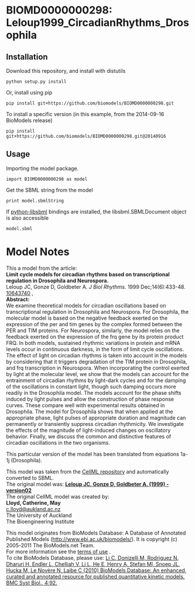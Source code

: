 # BIOMD0000000298: Leloup1999_CircadianRhythms_Drosophila

## Installation

Download this repository, and install with distutils

`python setup.py install`

Or, install using pip

`pip install git+https://github.com/biomodels/BIOMD0000000298.git`

To install a specific version (in this example, from the 2014-09-16 BioModels release)

`pip install git+https://github.com/biomodels/BIOMD0000000298.git@20140916`

## Usage

Importing the model package.

`import BIOMD0000000298 as model`

Get the SBML string from the model

`print model.sbmlString`

If [python-libsbml](https://pypi.python.org/pypi/python-libsbml) bindings are
installed, the libsbml.SBMLDocument object is also accessible

`model.sbml`


# Model Notes


This a model from the article:  
**Limit cycle models for circadian rhythms based on transcriptional regulation in Drosophila and Neurospora.**   
Leloup JC, Gonze D, Goldbeter A. _J Biol Rhythms._ 1999 Dec;14(6):433-48.
[10643740](http://www.ncbi.nlm.nih.gov/pubmed/10643740) ,  
**Abstract:**   
We examine theoretical models for circadian oscillations based on
transcriptional regulation in Drosophila and Neurospora. For Drosophila, the
molecular model is based on the negative feedback exerted on the expression of
the per and tim genes by the complex formed between the PER and TIM proteins.
For Neurospora, similarly, the model relies on the feedback exerted on the
expression of the frq gene by its protein product FRQ. In both models,
sustained rhythmic variations in protein and mRNA levels occur in continuous
darkness, in the form of limit cycle oscillations. The effect of light on
circadian rhythms is taken into account in the models by considering that it
triggers degradation of the TIM protein in Drosophila, and frq transcription
in Neurospora. When incorporating the control exerted by light at the
molecular level, we show that the models can account for the entrainment of
circadian rhythms by light-dark cycles and for the damping of the oscillations
in constant light, though such damping occurs more readily in the Drosophila
model. The models account for the phase shifts induced by light pulses and
allow the construction of phase response curves. These compare well with
experimental results obtained in Drosophila. The model for Drosophila shows
that when applied at the appropriate phase, light pulses of appropriate
duration and magnitude can permanently or transiently suppress circadian
rhythmicity. We investigate the effects of the magnitude of light-induced
changes on oscillatory behavior. Finally, we discuss the common and
distinctive features of circadian oscillations in the two organisms.

This particular version of the model has been translated from equations 1a-1j
(Drosophila).

This model was taken from the [CellML
repository](http://www.cellml.org/models) and automatically converted to SBML.  
The original model was: [ **Leloup JC, Gonze D, Goldbeter A. (1999) -
version02**
](http://www.cellml.org/models/leloup_gonze_goldbeter_1999_version02)  
The original CellML model was created by:  
**Lloyd, Catherine, May**   
c.lloyd@aukland.ac.nz  
The University of Auckland  
The Bioengineering Institute  

This model originates from BioModels Database: A Database of Annotated
Published Models (http://www.ebi.ac.uk/biomodels/). It is copyright (c)
2005-2011 The BioModels.net Team.  
For more information see the [terms of
use](http://www.ebi.ac.uk/biomodels/legal.html) .  
To cite BioModels Database, please use: [Li C, Donizelli M, Rodriguez N,
Dharuri H, Endler L, Chelliah V, Li L, He E, Henry A, Stefan MI, Snoep JL,
Hucka M, Le Novère N, Laibe C (2010) BioModels Database: An enhanced, curated
and annotated resource for published quantitative kinetic models. BMC Syst
Biol., 4:92.](http://www.ncbi.nlm.nih.gov/pubmed/20587024)


